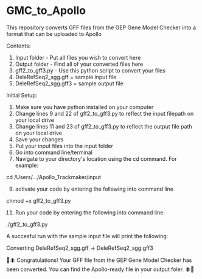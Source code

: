 # GMC_to_Apollo
This repository converts GFF files from the GEP Gene Model Checker into a format that can be uploaded to Apollo

Contents:
1. Input folder - Put all files you wish to convert here
2. Output folder - Find all of your converted files here
3. gff2_to_gff3.py - Use this python script to convert your files
4. DeleRefSeq2_sgg.gff = sample input file
5. DeleRefSeq2_sgg.gff3 = sample output file

Initial Setup:
1. Make sure you have python installed on your computer
2. Change lines 9 and 22 of gff2_to_gff3.py to reflect the input filepath on your local drive
3. Change lines 11 and 23 of gff2_to_gff3.py to reflect the output file path on your local drive
4. Save your changes
5. Put your input files into the input folder
6. Go into command line/terminal
7. Navigate to your directory's location using the cd command. For example:
   
  cd /Users/.../Apollo_Trackmaker/input
  
9. activate your code by entering the following into command line
   
  chmod +x gff2_to_gff3.py
  
11. Run your code by entering the following into command line:
    
  ./gff2_to_gff3.py

A succesful run with the sample input file will print the following:

Converting DeleRefSeq2_sgg.gff → DeleRefSeq2_sgg.gff3

🧬🪰 Congratulations! Your GFF file from the GEP Gene Model Checker has been converted. You can find the Apollo-ready file in your output foler. 🪰🧬
